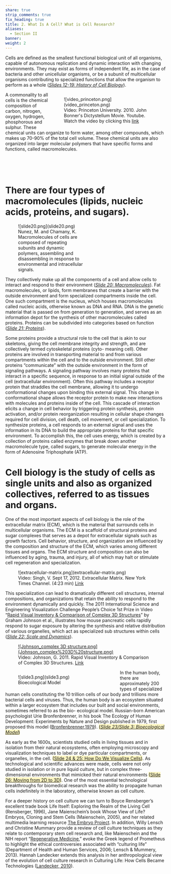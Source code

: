 ```yaml
---
share: true
strip_comments: true
fix_heading: true
title: 2. What Is A Cell? What is Cell Research?
aliases:
  - Section II
banner: 
weight: 2
---
```


Cells are defined as the smallest functional biological unit of all organisms, capable of autonomous replication and dynamic interaction with changing environments. They may exist as forms of independent life, as in the case of bacteria and other unicellular organisms, or be a subunit of multicellular organisms contributing to specialized functions that allow the organism to perform as a whole (*[Slides 12-19: History of Cell Biology](http://stemcellcurriculum.org/slidesets.html)*).

<figure markdown style="float:right; width:20em;">
  ![video_princeton.png](video_princeton.png)
  <figcaption>Video: Princeton University. 2010. John Bonner's Dictystellum Movie. Youtube. Watch the video by clicking this <a href="https://youtu.be/bkVhLJLG7ug">link</a></figcaption>
</figure>

A commonality to all cells is the chemical composition of carbon, nitrogen, oxygen, hydrogen, phosphorous and sulphur. These chemical units can organize to form water, among other compounds, which makes up 70-90% of the total cell volume. These chemical units are also organized into larger molecular polymers that have specific forms and functions, called macromolecules.

<br>

<br>

<br>



# There are four types of macromolecules (lipids, nucleic acids, proteins, and sugars).


<figure markdown style="width:15em;">
  ![slide20.png](slide20.png)
  <figcaption>Nunez, M. and Chamany, K. Macromolecules of cells are composed of repeating subunits and dynamic polymers, assembling and disassembling in response to environmental and intracellular signals.</figcaption>
</figure>

They collectively make up all the components of a cell and allow cells to interact and respond to their environment (*[Slide 20: Macromolecules](http://stemcellcurriculum.org/slidesets.html)*). Fat macromolecules, or lipids, form membranes that create a barrier with the outside environment and form specialized compartments inside the cell. One such compartment is the nucleus, which houses macromolecules called nucleic acids, otherwise known as DNA and RNA. DNA is the genetic material that is passed on from generation to generation, and serves as an information depot for the synthesis of other macromolecules called proteins. Proteins can be subdivided into categories based on function (*[Slide 21: Proteins](http://stemcellcurriculum.org/slidesets.html)*).

Some proteins provide a structural role to the cell that is akin to our skeletons, giving the cell membrane integrity and strength, and are collectively termed cytoskeletal proteins (cyto- meaning cell). Other proteins are involved in transporting material to and from various compartments within the cell and to the outside environment. Still other proteins “communicate” with the outside environment in the form of signaling pathways. A signaling pathway involves many proteins that interact in a specific sequence, in response to an initial signal outside of the cell (extracellular environment). Often this pathway includes a receptor protein that straddles the cell membrane, allowing it to undergo conformational changes upon binding this external signal. This change in conformational shape allows the receptor protein to make new interactions with molecules and proteins inside of the cell. This cascade of interaction elicits a change in cell behavior by triggering protein synthesis, protein activation, and/or protein reorganization resulting in cellular shape changes required for cell division, cell death, cell movement, or cell specialization. To synthesize proteins, a cell responds to an external signal and uses the information in its DNA to build the appropriate proteins for that specific environment. To accomplish this, the cell uses energy, which is created by a collection of proteins called enzymes that break down another macromolecule type, called sugars, to generate molecular energy in the form of Adenosine Triphosphate (ATP).

# Cell biology is the study of cells as single units and also as organized collectives, referred to as tissues and organs.

One of the most important aspects of cell biology is the role of the extracellular matrix (ECM), which is the material that surrounds cells in multicellular organisms. The ECM is a scaffold of structural proteins and sugar complexes that serves as a depot for extracellular signals such as growth factors. Cell behavior, structure, and organization are influenced by the composition and structure of the ECM, which varies among different tissues and organs. The ECM structure and composition can also be influenced by aging, trauma, and injury, all of which may halt or stimulate cell regeneration and specialization.

<figure markdown style="width:30em;">
  ![extracellular-matrix.png](extracellular-matrix.png)
  <figcaption>Video: Singh, V. Sept 17, 2012. Extracellular Matrix. New York Times Channel. (4:23 min) <a href="http://www.nytimes.com/video/health/research/100000001773152/extracellular-matrix.html?action=click&contentCollection=health&module=embedded®ion=caption&pgtype=article">Link</a></figcaption>
</figure>

This specialization can lead to dramatically different cell structures, internal compositions, and organizations that retain the ability to respond to the environment dynamically and quickly. The 2011 International Science and Engineering Visualization Challenge People’s Choice 1st Prize in Video “[Rapid Visual Inventory & Comparison of Complex 3D Structures](https://www.youtube.com/watch?v=Dl1ufW3cj4g)” by Graham Johnson et al., illustrates how mouse pancreatic cells rapidly respond to sugar exposure by altering the synthesis and relative distribution of various organelles, which act as specialized sub structures within cells (*[Slide 22: Scale and Dynamics](http://stemcellcurriculum.org/slidesets.html)*).

<figure markdown style="width:30em;">
  <a href="https://www.youtube.com/watch?v=Dl1ufW3cj4g">![Johnson_complex 3D structure.png](Johnson_complex%203D%20structure.png)</a>
  <figcaption>Video: Johnson, G. 2011. Rapid Visual Inventory & Comparison of Complex 3D Structures. <a href="https://www.youtube.com/watch?v=Dl1ufW3cj4g">Link</a></figcaption>
</figure>


<figure markdown style="float:left; width:20em;">
  ![slide3.png](slide3.png)
  <figcaption>Bioecological Model</figcaption>
</figure>

In the human body, there are approximately 200 types of specialized human cells constituting the 10 trillion cells of our body and trillions more bacterial cells and viruses. Thus, the human body is an ecosystem situated within a larger ecosystem that includes our built and social environments, sometimes referred to as the bio- ecological model. Russian-born American psychologist Urie Bronfenbrenner, in his book The Ecology of Human Development: Experiments by Nature and Design published in 1979, first proposed this model ([Bronfenbrenner,1979](https://books.google.com/books/about/THE_ECOLOGY_OF_HUMAN_DEVELOPMENT.html?id=OCmbzWka6xUC)). <mark style="background: #FFF3A3A6;">(*[Slide 23/Slide 3: Bioecological Model](http://stemcellcurriculum.org/slidesets.html)*)</mark>

As early as the 1600s, scientists studied cells in living tissues and in isolation from their natural ecosystems, often employing microscopy and visualization techniques to label or dye particular compartments, or organelles, in the cell. <mark style="background: #FFF3A3A6;">([Slide 24 & 25: How Do We Visualize Cells](http://stemcellcurriculum.org/slidesets.html))</mark>. As technological and scientific advances were made, cells were not only studied in isolation or in pure liquid culture, but in complex three-dimensional environments that mimicked their natural environments <mark style="background: #FFF3A3A6;">([Slide 26: Moving from 2D to 3D](http://stemcellcurriculum.org/slidesets.html))</mark>. One of the most essential technological breakthroughs for biomedical research was the ability to propagate human cells indefinitely in the laboratory, otherwise known as cell culture.

For a deeper history on cell culture we can turn to Boyce Rensberger’s excellent trade book Life Itself: Exploring the Realm of the Living Cell (Rensberger, 1996), Jane Maienschein’s book Whose View of Life? Embryos, Cloning and Stem Cells (Maienschein, 2005), and her related multimedia learning resource [The Embryo Project](http://embryo.asu.edu/). In addition, Willy Lensch and Christine Mummary provide a review of cell culture techniques as they relate to contemporary stem cell research and, like Maienschein and the NIH report “[Regenerative Medicine](https://stemcells.nih.gov/info/Regenerative_Medicine.htm),” evoke the Greek legend of Prometheus to highlight the ethical controversies associated with “culturing life” (Department of Health and Human Services, 2006; Lensch & Mummery, 2013). Hannah Landecker extends this analysis in her anthropological view of the evolution of cell culture research in Culturing Life: How Cells Became Technologies ([Landecker, 2010](http://www.hup.harvard.edu/catalog.php?isbn=9780674034761)).